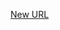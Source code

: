 



[New URL](../file-___home_harshil_Desktop_open-source_palisadoes_talawa_lib_views_after_auth_screens_chat_direct_chats/)


